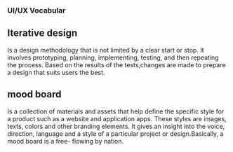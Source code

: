 ### **UI/UX Vocabular**
## **Iterative design**

Is  a design methodology that is not limited by a clear start or stop. It involves prototyping, planning, implementing, testing, and then repeating the process. Based on the results of the tests,changes are made to prepare a design that suits users the best.


## mood board

Is a  collection of materials and assets that help define the specific style for a product such as a website and application apps.  These styles are images, texts, colors and other branding elements.  It gives an insight into the voice, direction, language and a style of a particular project or design.Basically, a mood board is a free- flowing by nation.


